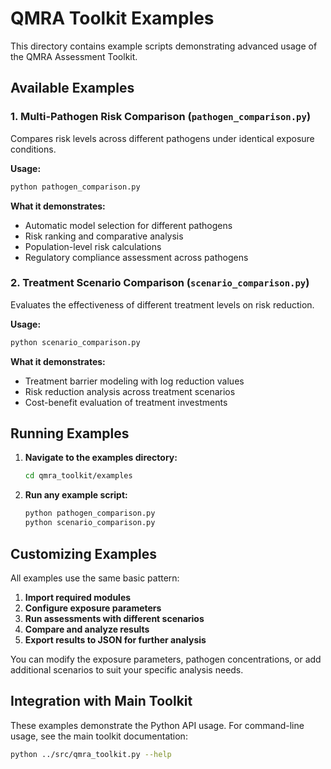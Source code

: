 # QMRA Toolkit Examples

This directory contains example scripts demonstrating advanced usage of the QMRA Assessment Toolkit.

## Available Examples

### 1. Multi-Pathogen Risk Comparison (`pathogen_comparison.py`)
Compares risk levels across different pathogens under identical exposure conditions.

**Usage:**
```bash
python pathogen_comparison.py
```

**What it demonstrates:**
- Automatic model selection for different pathogens
- Risk ranking and comparative analysis  
- Population-level risk calculations
- Regulatory compliance assessment across pathogens

### 2. Treatment Scenario Comparison (`scenario_comparison.py`)
Evaluates the effectiveness of different treatment levels on risk reduction.

**Usage:**
```bash
python scenario_comparison.py
```

**What it demonstrates:**
- Treatment barrier modeling with log reduction values
- Risk reduction analysis across treatment scenarios
- Cost-benefit evaluation of treatment investments

## Running Examples

1. **Navigate to the examples directory:**
   ```bash
   cd qmra_toolkit/examples
   ```

2. **Run any example script:**
   ```bash
   python pathogen_comparison.py
   python scenario_comparison.py
   ```

## Customizing Examples

All examples use the same basic pattern:

1. **Import required modules**
2. **Configure exposure parameters**  
3. **Run assessments with different scenarios**
4. **Compare and analyze results**
5. **Export results to JSON for further analysis**

You can modify the exposure parameters, pathogen concentrations, or add additional scenarios to suit your specific analysis needs.

## Integration with Main Toolkit

These examples demonstrate the Python API usage. For command-line usage, see the main toolkit documentation:

```bash
python ../src/qmra_toolkit.py --help
```